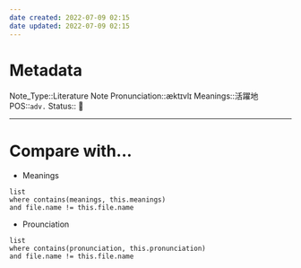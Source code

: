 ```yaml
---
date created: 2022-07-09 02:15
date updated: 2022-07-09 02:15
---
```


# Metadata

Note_Type::Literature Note
Pronunciation::æktɪvlɪ
Meanings::活躍地
POS::`adv.`
Status:: 👶

---

# Compare with...

- Meanings

```dataview
list
where contains(meanings, this.meanings)
and file.name != this.file.name
```

- Prounciation

```dataview
list
where contains(pronunciation, this.pronunciation)
and file.name != this.file.name
```
